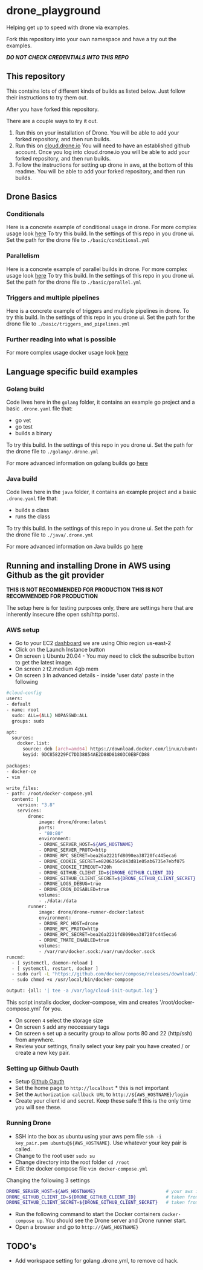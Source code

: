 # drone_playground

Helping get up to speed with drone via examples.

Fork this repository into your own namespace and have a try out the examples.

***DO NOT CHECK CREDENTIALS INTO THIS REPO***

## This repository

This contains lots of different kinds of builds as listed below. Just follow their instructions to try them out.

After you have forked this repository.

There are a couple ways to try it out.

  1. Run this on your installation of Drone. You will be able to add your forked repository, and then run builds.
  2. Run this on [cloud.drone.io](cloud.drone.io) You will need to have an established github account. Once you log into cloud.drone.io you will be able to add your forked repository, and then run builds.
  3. Follow the instructions for setting up drone in aws, at the bottom of this readme. You will be able to add your forked repository, and then run builds.

## Drone Basics

### Conditionals

Here is a concrete example of conditional usage in drone. For more complex usage look [here](https://docs.drone.io/pipeline/conditions/)
To try this build. In the settings of this repo in you drone ui. Set the path for the drone file to `./basic/conditional.yml`

### Parallelism

Here is a concrete example of parallel builds in drone. For more complex usage look [here](https://docs.drone.io/pipeline/docker/syntax/parallelism/)
To try this build. In the settings of this repo in you drone ui. Set the path for the drone file to `./basic/parallel.yml`

### Triggers and multiple pipelines

Here is a concrete example of triggers and multiple pipelines in drone.
To try this build. In the settings of this repo in you drone ui. Set the path for the drone file to `./basic/triggers_and_pipelines.yml`

### Further reading into what is possible

For more complex usage docker usage look [here](https://docs.drone.io/quickstart/docker/)

## Language specific build examples

### Golang build

Code lives here in the `golang` folder, it contains an example go project and a basic `.drone.yaml` file that:

- go vet
- go test
- builds a binary

To try this build. In the settings of this repo in you drone ui. Set the path for the drone file to `./golang/.drone.yml`

For more advanced information on golang builds go [here](https://docs.drone.io/pipeline/kubernetes/examples/language/golang/)

### Java build

Code lives here in the `java` folder, it contains an example project and a basic `.drone.yaml` file that:

- builds a class
- runs the class

To try this build. In the settings of this repo in you drone ui. Set the path for the drone file to `./java/.drone.yml`

For more advanced information on Java builds go [here](https://docs.drone.io/pipeline/kubernetes/examples/language/java/)

## Running and installing Drone in AWS using Github as the git provider

**THIS IS NOT RECOMMENDED FOR PRODUCTION** **THIS IS NOT RECOMMENDED FOR PRODUCTION**

The setup here is for testing purposes only, there are settings here that are inherently insecure (the open ssh/http ports).

### AWS setup

- Go to your EC2 [dashboard](https://us-east-2.console.aws.amazon.com/ec2/v2/home?region=us-east-2#Home:) we are using Ohio region us-east-2
- Click on the Launch Instance button
- On screen `1` Ubuntu 20.04 - You may need to click the subscribe button to get the latest image.
- On screen `2` t2.medium 4gb mem
- On screen `3` In advanced details - inside 'user data' paste in the following

```BASH
#cloud-config
users:
- default
- name: root
  sudo: ALL=(ALL) NOPASSWD:ALL
  groups: sudo

apt:
  sources:
    docker.list:
      source: deb [arch=amd64] https://download.docker.com/linux/ubuntu $RELEASE stable
      keyid: 9DC858229FC7DD38854AE2D88D81803C0EBFCD88
      
packages:
- docker-ce
- vim

write_files:
- path: /root/docker-compose.yml
  content: |
    version: "3.8"
    services:
        drone:
            image: drone/drone:latest
            ports:
            - "80:80"
            environment:
            - DRONE_SERVER_HOST=${AWS_HOSTNAME}
            - DRONE_SERVER_PROTO=http
            - DRONE_RPC_SECRET=bea26a2221fd8090ea38720fc445eca6
            - DRONE_COOKIE_SECRET=e8206356c843d81e05ab6735e7ebf075
            - DRONE_COOKIE_TIMEOUT=720h
            - DRONE_GITHUB_CLIENT_ID=${DRONE_GITHUB_CLIENT_ID}
            - DRONE_GITHUB_CLIENT_SECRET=${DRONE_GITHUB_CLIENT_SECRET}
            - DRONE_LOGS_DEBUG=true
            - DRONE_CRON_DISABLED=true
            volumes:
            - ./data:/data
        runner:
            image: drone/drone-runner-docker:latest
            environment:
            - DRONE_RPC_HOST=drone
            - DRONE_RPC_PROTO=http
            - DRONE_RPC_SECRET=bea26a2221fd8090ea38720fc445eca6
            - DRONE_TMATE_ENABLED=true
            volumes:
            - /var/run/docker.sock:/var/run/docker.sock
runcmd:
  - [ systemctl, daemon-reload ]
  - [ systemctl, restart, docker ]
  - sudo curl -L "https://github.com/docker/compose/releases/download/1.29.2/docker-compose-$(uname -s)-$(uname -m)" -o /usr/local/bin/docker-compose
  - sudo chmod +x /usr/local/bin/docker-compose

output: {all: '| tee -a /var/log/cloud-init-output.log'}
```

This script installs docker, docker-compose, vim and creates '/root/docker-compose.yml' for you.

- On screen `4` select the storage size
- On screen `5` add any neccessary tags
- On screen `6` set up a security group to allow ports 80 and 22 (http/ssh) from anywhere.
- Review your settings, finally select your key pair you have created / or create a new key pair.

### Setting up Github Oauth

- Setup [Github Oauth](https://github.com/settings/developers)
- Set the home page to `http://localhost` * this is not important
- Set the `Authorization callback URL` to `http://${AWS_HOSTNAME}/login`
- Create your client id and secret. Keep these safe !! this is the only time you will see these.

### Running Drone

- SSH into the box as ubuntu using your aws pem file `ssh -i key_pair.pem ubuntu@${AWS_HOSTNAME}`. Use whatever your key pair is called.
- Change to the root user `sudo su`
- Change directory into the root folder `cd /root`
- Edit the docker compose file `vim docker-compose.yml`

Changing the following 3 settings

```BASH
DRONE_SERVER_HOST=${AWS_HOSTNAME}                          # your aws instance hostname
DRONE_GITHUB_CLIENT_ID=${DRONE_GITHUB_CLIENT_ID}           # taken from your Github oauth application
DRONE_GITHUB_CLIENT_SECRET=${DRONE_GITHUB_CLIENT_SECRET}   # taken from your Github oauth application
```

- Run the following command to start the Docker containers `docker-compose up`. You should see the Drone server and Drone runner start.
- Open a browser and go to `http://{AWS_HOSTNAME}`

## TODO's

- Add workspace setting for golang .drone.yml, to remove cd hack.

